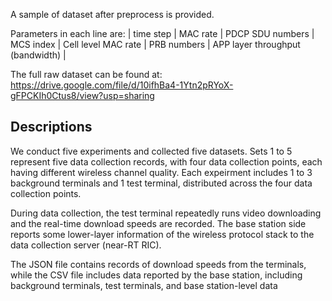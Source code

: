 A sample of dataset after preprocess is provided. 

Parameters in each line are:
| time step | MAC rate | PDCP SDU numbers | MCS index | Cell level MAC rate | PRB numbers | APP layer throughput (bandwidth) |

The full raw dataset can be found at: https://drive.google.com/file/d/10ifhBa4-1Ytn2pRYoX-gFPCKIh0Ctus8/view?usp=sharing

## Descriptions

We conduct five experiments and collected five datasets. Sets 1 to 5 represent five data collection records, with four data collection points, each having different wireless channel quality. Each expeirment includes 1 to 3 background terminals and 1 test terminal, distributed across the four data collection points.

During data collection, the test terminal repeatedly runs video downloading and the real-time download speeds are recorded. The base station side reports some lower-layer information of the wireless protocol stack to the data collection server (near-RT RIC).

The JSON file contains records of download speeds from the terminals, while the CSV file includes data reported by the base station, including background terminals, test terminals, and base station-level data

